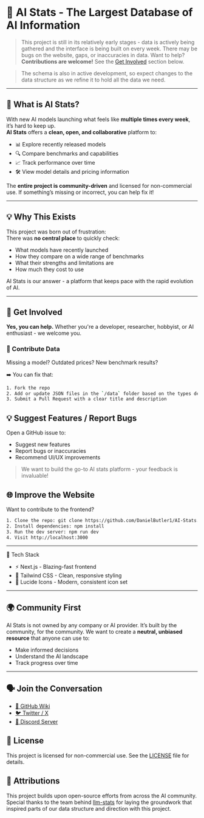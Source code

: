 # 🤖 AI Stats - The Largest Database of AI Information

> This project is still in its relatively early stages - data is actively being gathered and the interface is being built on every week.
> There may be bugs on the website, gaps, or inaccuracies in data.
> Want to help? **Contributions are welcome!** See the [Get Involved](#get-involved) section below.

> The schema is also in active development, so expect changes to the data structure as we refine it to hold all the data we need.

---

## 🌟 What is AI Stats?

With new AI models launching what feels like **multiple times every week**, it’s hard to keep up.  
**AI Stats** offers a **clean, open, and collaborative** platform to:

-   📊 Explore recently released models
-   🔍 Compare benchmarks and capabilities
-   📈 Track performance over time
-   🛠️ View model details and pricing information

The **entire project is community-driven** and licensed for non-commercial use. If something’s missing or incorrect, you can help fix it!

---

## 💡 Why This Exists

This project was born out of frustration:  
There was **no central place** to quickly check:

-   What models have recently launched
-   How they compare on a wide range of benchmarks
-   What their strengths and limitations are
-   How much they cost to use

AI Stats is our answer - a platform that keeps pace with the rapid evolution of AI.

---

## 🙌 Get Involved

**Yes, you can help.** Whether you're a developer, researcher, hobbyist, or AI enthusiast - we welcome you.

### 🧹 Contribute Data

Missing a model? Outdated prices? New benchmark results?

➡️ You can fix that:

```bash
1. Fork the repo
2. Add or update JSON files in the `/data` folder based on the types defined in `/data/types`
3. Submit a Pull Request with a clear title and description
```

## 💡 Suggest Features / Report Bugs

Open a GitHub issue to:

-   Suggest new features
-   Report bugs or inaccuracies
-   Recommend UI/UX improvements

> We want to build the go-to AI stats platform - your feedback is invaluable!

## 🌐 Improve the Website

Want to contribute to the frontend?

```bash
1. Clone the repo: git clone https://github.com/DanielButler1/AI-Stats.git
2. Install dependencies: npm install
3. Run the dev server: npm run dev
4. Visit http://localhost:3000

```

---

🧰 Tech Stack

-   ⚡ Next.js - Blazing-fast frontend
-   🎨 Tailwind CSS - Clean, responsive styling
-   🧩 Lucide Icons - Modern, consistent icon set

---

## 🌍 Community First

AI Stats is not owned by any company or AI provider.
It’s built by the community, for the community.
We want to create a **neutral, unbiased resource** that anyone can use to:

-   Make informed decisions
-   Understand the AI landscape
-   Track progress over time

---

## 🗣️ Join the Conversation

-   [📘 GitHub Wiki](https://github.com/DanielButler1/AI-Stats/wiki)
-   [🐦 Twitter / X](https://x.com/DanielButler001)
-   [💬 Discord Server](https://discord.gg/zDw73wamdX)

## 📜 License

This project is licensed for non-commercial use.
See the [LICENSE](LICENSE) file for details.

## 🙏 Attributions

This project builds upon open-source efforts from across the AI community.  
Special thanks to the team behind [llm-stats](https://github.com/JonathanChavezTamales/llm-leaderboard) for laying the groundwork that inspired parts of our data structure and direction with this project.
